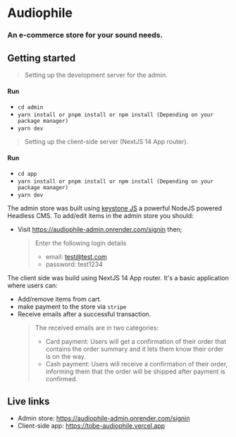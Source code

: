 # Audiophile

### An e-commerce store for your sound needs.

## Getting started
> Setting up the development server for the admin.
#### Run
- `cd admin`
- `yarn install or pnpm install or npm install (Depending on your package manager)`
- `yarn dev`

> Setting up the client-side server (NextJS 14 App router).
#### Run
- `cd app`
- `yarn install or pnpm install or npm install (Depending on your package manager)`
- `yarn dev`

The admin store was built using [keystone JS](https://keystonejs.com/) a powerful NodeJS powered Headless CMS. To add/edit items in the admin store you should:

- Visit https://audiophile-admin.onrender.com/signin then;
  > Enter the following login details
  >
  > - email: test@test.com
  > - password: test1234

The client side was build using NextJS 14 App router. It's a basic application where users can:

- Add/remove items from cart.
- make payment to the store via `stripe`
- Receive emails after a successful transaction.
  > The received emails are in two categories:
  > - Card payment: Users will get a confirmation of their order that contains the order summary and it lets them know their order is on the way.
  > - Cash payment: Users will receive a confirmation of their order, informing them that the order will be shipped after payment is confirmed.

## Live links
- Admin store: https://audiophile-admin.onrender.com/signin
- Client-side app: https://tobe-audiophile.vercel.app